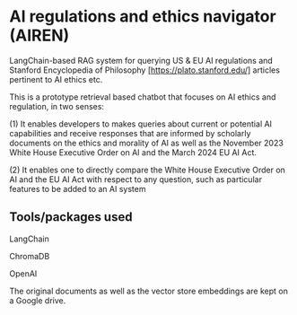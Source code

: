 # AI regulations and ethics navigator (AIREN)

LangChain-based RAG system for querying US &amp; EU AI regulations and Stanford Encyclopedia of Philosophy [https://plato.stanford.edu/] articles pertinent to AI ethics etc.

This is a prototype retrieval based chatbot that focuses on AI ethics and regulation, in two senses:

(1) It enables developers to makes queries about current or potential AI capabilities and receive responses that are informed by scholarly documents on the ethics and morality of AI as well as the November 2023 White House Executive Order on AI and the March 2024 EU AI Act.

(2) It enables one to directly compare the White House Executive Order on AI and the EU AI Act with respect to any question, such as particular features to be added to an AI system


## Tools/packages used
LangChain

ChromaDB

OpenAI

The original documents as well as the vector store embeddings are kept on a Google drive.
